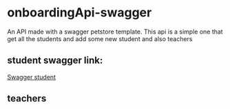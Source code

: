 # onboardingApi-swagger
An API made with a swagger petstore template. This api is a simple one that get all the students and add some new student and also teachers

## student swagger link:

[Swagger student](https://petstore.swagger.io/?url=https://raw.githubusercontent.com/Antenaina2002/onboardingApi-swagger/main/td-swagger.yaml)

## teachers